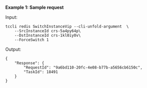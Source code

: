 **Example 1: Sample request**



Input: 

```
tccli redis SwitchInstanceVip --cli-unfold-argument  \
    --SrcInstanceId crs-5a4py64p\
    --DstInstanceId crs-1kl0iy0v\
    --ForceSwitch 1
```

Output: 
```
{
    "Response": {
        "RequestId": "9a6bd110-20fc-4e08-b77b-a5656cb6150c",
        "TaskId": 18491
    }
}
```

